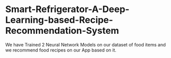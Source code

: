 # Smart-Refrigerator-A-Deep-Learning-based-Recipe-Recommendation-System
We have Trained 2 Neural Network Models on our dataset of food items and we recommend food recipes on our App based on it.
